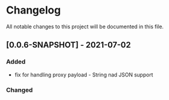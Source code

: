 # Changelog
All notable changes to this project will be documented in this file.

## [0.0.6-SNAPSHOT] - 2021-07-02

### Added
 - fix for handling proxy payload - String nad JSON support

### Changed
 